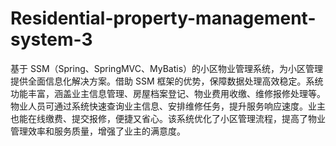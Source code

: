 # Residential-property-management-system-3
基于 SSM（Spring、SpringMVC、MyBatis）的小区物业管理系统，为小区管理提供全面信息化解决方案。借助 SSM 框架的优势，保障数据处理高效稳定。系统功能丰富，涵盖业主信息管理、房屋档案登记、物业费用收缴、维修报修处理等。物业人员可通过系统快速查询业主信息、安排维修任务，提升服务响应速度。业主也能在线缴费、提交报修，便捷又省心。该系统优化了小区管理流程，提高了物业管理效率和服务质量，增强了业主的满意度。 
